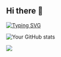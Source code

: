 ## Hi there 👋

<!--
**spindouken/spindouken** is a ✨ _special_ ✨ repository because its `README.md` (this file) appears on your GitHub profile.

Here are some ideas to get you started:

- 🔭 I’m currently working on ...
- 🌱 I’m currently learning ...
- 👯 I’m looking to collaborate on ...
- 🤔 I’m looking for help with ...
- 💬 Ask me about ...
- 📫 How to reach me: ...
- 😄 Pronouns: ...
- ⚡ Fun fact: ...
![Top Langs](https://github-readme-stats.vercel.app/api/top-langs/?username=spindouken&hide=jupyter%20notebook)

Skills and Tools
![Python](https://img.shields.io/badge/-Python-3776AB?style=flat-square&logo=python&logoColor=white)

custom header image
![Header](https://your-image-url.com/header.png)

[![GitHub Streak](https://github-readme-streak-stats.herokuapp.com/?user=spindouken&theme=dark)](https://git.io/streak-stats)

-->


[![Typing SVG](https://readme-typing-svg.herokuapp.com?font=Fira+Code&pause=1000&width=435&lines=Machine+Learning+Engineer;Science+Lover;Big+Chiller😄)](https://git.io/typing-svg)


![Your GitHub stats](https://github-readme-stats.vercel.app/api?username=spindouken&show_icons=true&theme=radical)

![](https://activity-graph.herokuapp.com/graph?username=spindouken&theme=github)


